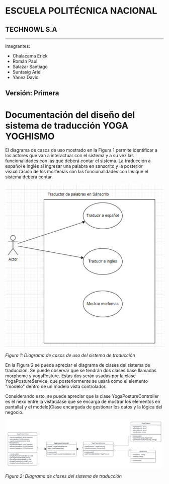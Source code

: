 # ESCUELA POLITÉCNICA NACIONAL

## TECHNOWL S.A

---
Integrantes:

- Chalacama Erick
- Román Paul
- Salazar Santiago
- Suntasig Ariel
- Yánez David

Versión: Primera
---
# Documentación del diseño del sistema de traducción YOGA YOGHISMO
El diagrama de casos de uso mostrado en la Figura 1 permite identificar a los actores que van a interactuar con el sistema y a su vez las funcionalidades con las que deberá contar el sistema. La traducción a español e inglés al ingresar una palabra en sanscrito y la posterior visualización de los morfemas son las funcionalidades con las que el sistema deberá contar. 

![Diagrama de casos de uso ](assets/UseCaseDiagram.png)

*Figura 1: Diagrama de casos de uso del sistema de traducción*

En la Figura 2 se puede apreciar el diagrama de clases del sistema de traducción. Se puede observar que se tendrán dos clases base llamadas morpheme y yogaPosture. Estas dos serán usadas por la clase YogaPostureService, que posteriormente se usará como el elemento "modelo" dentro de un modelo vista controlador. 

Considerando esto, se puede apreciar que la clase YogaPostureController es el nexo entre la vista(clase que se encarga de mostrar los elementos en pantalla) y el modelo(Clase encargada de gestionar los datos y la lógica del negocio.

![Diagrama de clase ](assets/ClassDiagram.png)

*Figura 2: Diagrama de clases del sistema de traducción*

